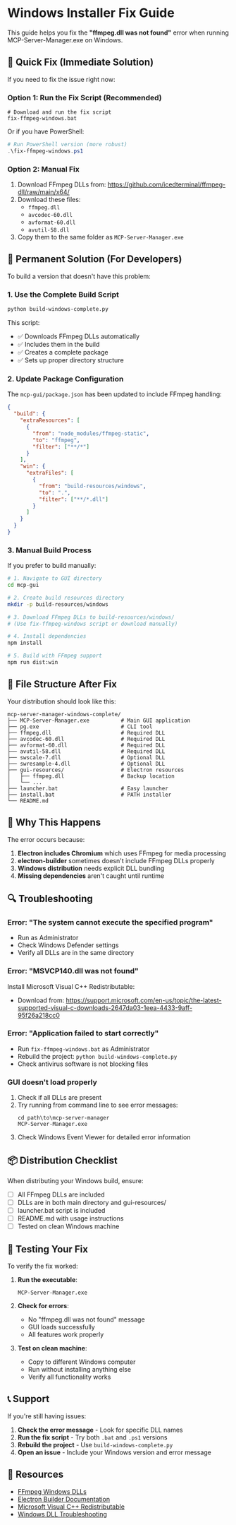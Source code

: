 # Windows Installer Fix Guide

This guide helps you fix the **"ffmpeg.dll was not found"** error when running MCP-Server-Manager.exe on Windows.

## 🚨 Quick Fix (Immediate Solution)

If you need to fix the issue right now:

### Option 1: Run the Fix Script (Recommended)
```batch
# Download and run the fix script
fix-ffmpeg-windows.bat
```

Or if you have PowerShell:
```powershell
# Run PowerShell version (more robust)
.\fix-ffmpeg-windows.ps1
```

### Option 2: Manual Fix
1. Download FFmpeg DLLs from: https://github.com/icedterminal/ffmpeg-dll/raw/main/x64/
2. Download these files:
   - `ffmpeg.dll`
   - `avcodec-60.dll`
   - `avformat-60.dll`
   - `avutil-58.dll`
3. Copy them to the same folder as `MCP-Server-Manager.exe`

## 🔧 Permanent Solution (For Developers)

To build a version that doesn't have this problem:

### 1. Use the Complete Build Script
```bash
python build-windows-complete.py
```

This script:
- ✅ Downloads FFmpeg DLLs automatically
- ✅ Includes them in the build
- ✅ Creates a complete package
- ✅ Sets up proper directory structure

### 2. Update Package Configuration

The `mcp-gui/package.json` has been updated to include FFmpeg handling:

```json
{
  "build": {
    "extraResources": [
      {
        "from": "node_modules/ffmpeg-static",
        "to": "ffmpeg",
        "filter": ["**/*"]
      }
    ],
    "win": {
      "extraFiles": [
        {
          "from": "build-resources/windows",
          "to": ".",
          "filter": ["**/*.dll"]
        }
      ]
    }
  }
}
```

### 3. Manual Build Process

If you prefer to build manually:

```bash
# 1. Navigate to GUI directory
cd mcp-gui

# 2. Create build resources directory
mkdir -p build-resources/windows

# 3. Download FFmpeg DLLs to build-resources/windows/
# (Use fix-ffmpeg-windows script or download manually)

# 4. Install dependencies
npm install

# 5. Build with FFmpeg support
npm run dist:win
```

## 📁 File Structure After Fix

Your distribution should look like this:

```
mcp-server-manager-windows-complete/
├── MCP-Server-Manager.exe          # Main GUI application
├── pg.exe                          # CLI tool
├── ffmpeg.dll                      # Required DLL
├── avcodec-60.dll                  # Required DLL
├── avformat-60.dll                 # Required DLL
├── avutil-58.dll                   # Required DLL
├── swscale-7.dll                   # Optional DLL
├── swresample-4.dll                # Optional DLL
├── gui-resources/                  # Electron resources
│   ├── ffmpeg.dll                  # Backup location
│   └── ...
├── launcher.bat                    # Easy launcher
├── install.bat                     # PATH installer
└── README.md
```

## 🐛 Why This Happens

The error occurs because:

1. **Electron includes Chromium** which uses FFmpeg for media processing
2. **electron-builder** sometimes doesn't include FFmpeg DLLs properly
3. **Windows distribution** needs explicit DLL bundling
4. **Missing dependencies** aren't caught until runtime

## 🔍 Troubleshooting

### Error: "The system cannot execute the specified program"
- Run as Administrator
- Check Windows Defender settings
- Verify all DLLs are in the same directory

### Error: "MSVCP140.dll was not found"
Install Microsoft Visual C++ Redistributable:
- Download from: https://support.microsoft.com/en-us/topic/the-latest-supported-visual-c-downloads-2647da03-1eea-4433-9aff-95f26a218cc0

### Error: "Application failed to start correctly"
- Run `fix-ffmpeg-windows.bat` as Administrator
- Rebuild the project: `python build-windows-complete.py`
- Check antivirus software is not blocking files

### GUI doesn't load properly
1. Check if all DLLs are present
2. Try running from command line to see error messages:
   ```batch
   cd path\to\mcp-server-manager
   MCP-Server-Manager.exe
   ```
3. Check Windows Event Viewer for detailed error information

## 📦 Distribution Checklist

When distributing your Windows build, ensure:

- [ ] All FFmpeg DLLs are included
- [ ] DLLs are in both main directory and gui-resources/
- [ ] launcher.bat script is included
- [ ] README.md with usage instructions
- [ ] Tested on clean Windows machine

## 🚀 Testing Your Fix

To verify the fix worked:

1. **Run the executable**:
   ```batch
   MCP-Server-Manager.exe
   ```

2. **Check for errors**:
   - No "ffmpeg.dll was not found" message
   - GUI loads successfully
   - All features work properly

3. **Test on clean machine**:
   - Copy to different Windows computer
   - Run without installing anything else
   - Verify all functionality works

## 📞 Support

If you're still having issues:

1. **Check the error message** - Look for specific DLL names
2. **Run the fix script** - Try both `.bat` and `.ps1` versions
3. **Rebuild the project** - Use `build-windows-complete.py`
4. **Open an issue** - Include your Windows version and error message

## 🔗 Resources

- [FFmpeg Windows DLLs](https://github.com/icedterminal/ffmpeg-dll)
- [Electron Builder Documentation](https://www.electron.build/)
- [Microsoft Visual C++ Redistributable](https://support.microsoft.com/en-us/topic/the-latest-supported-visual-c-downloads-2647da03-1eea-4433-9aff-95f26a218cc0)
- [Windows DLL Troubleshooting](https://support.microsoft.com/en-us/windows/fix-dll-problems-31d5bf3c-7cf2-9199-9a1f-15c25f34f1c3)